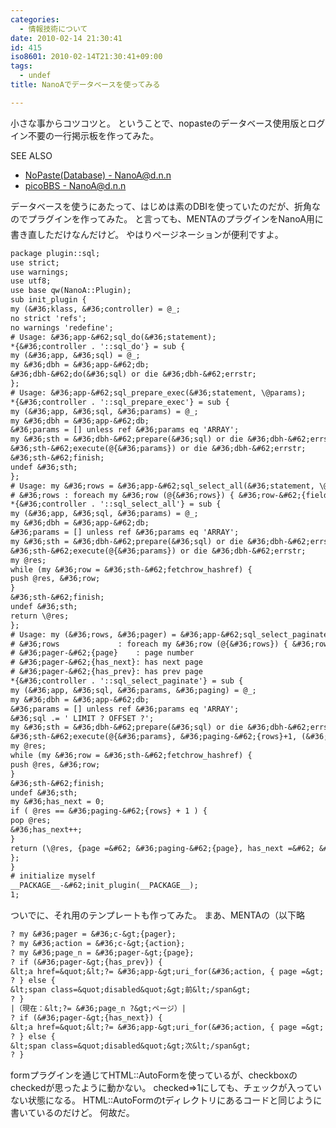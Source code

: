 ```yaml
---
categories:
  - 情報技術について
date: 2010-02-14 21:30:41
id: 415
iso8601: 2010-02-14T21:30:41+09:00
tags:
  - undef
title: NanoAでデータベースを使ってみる

---
```


小さな事からコツコツと。
ということで、nopasteのデータベース使用版とログイン不要の一行掲示板を作ってみた。
<div>
<p>SEE ALSO</p>
<ul>
<li><a href="http://www.nishimiyahara.net">NoPaste(Database) - NanoA@d.n.n</a></li>
<li><a href="http://www.nishimiyahara.net">picoBBS - NanoA@d.n.n</a></li>
</ul>
</div>


データベースを使うにあたって、はじめは素のDBIを使っていたのだが、折角なのでプラグインを作ってみた。
&#133;と言っても、MENTAのプラグインをNanoA用に書き直しただけなんだけど。
やはりページネーションが便利ですよ。
```default
package plugin::sql;
use strict;
use warnings;
use utf8;
use base qw(NanoA::Plugin);
sub init_plugin {
my (&#36;klass, &#36;controller) = @_;
no strict 'refs';
no warnings 'redefine';
# Usage: &#36;app-&#62;sql_do(&#36;statement);
*{&#36;controller . '::sql_do'} = sub {
my (&#36;app, &#36;sql) = @_;
my &#36;dbh = &#36;app-&#62;db;
&#36;dbh-&#62;do(&#36;sql) or die &#36;dbh-&#62;errstr;
};
# Usage: &#36;app-&#62;sql_prepare_exec(&#36;statement, \@params);
*{&#36;controller . '::sql_prepare_exec'} = sub {
my (&#36;app, &#36;sql, &#36;params) = @_;
my &#36;dbh = &#36;app-&#62;db;
&#36;params = [] unless ref &#36;params eq 'ARRAY';
my &#36;sth = &#36;dbh-&#62;prepare(&#36;sql) or die &#36;dbh-&#62;errstr;
&#36;sth-&#62;execute(@{&#36;params}) or die &#36;dbh-&#62;errstr;
&#36;sth-&#62;finish;
undef &#36;sth;
};
# Usage: my &#36;rows = &#36;app-&#62;sql_select_all(&#36;statement, \@params);
# &#36;rows : foreach my &#36;row (@{&#36;rows}) { &#36;row-&#62;{field} }
*{&#36;controller . '::sql_select_all'} = sub {
my (&#36;app, &#36;sql, &#36;params) = @_;
my &#36;dbh = &#36;app-&#62;db;
&#36;params = [] unless ref &#36;params eq 'ARRAY';
my &#36;sth = &#36;dbh-&#62;prepare(&#36;sql) or die &#36;dbh-&#62;errstr;
&#36;sth-&#62;execute(@{&#36;params}) or die &#36;dbh-&#62;errstr;
my @res;
while (my &#36;row = &#36;sth-&#62;fetchrow_hashref) {
push @res, &#36;row;
}
&#36;sth-&#62;finish;
undef &#36;sth;
return \@res;
};
# Usage: my (&#36;rows, &#36;pager) = &#36;app-&#62;sql_select_paginate(&#36;statement, \@params, { page =&#62; num_of_page, rows =&#62; num_of_rows });
# &#36;rows             : foreach my &#36;row (@{&#36;rows}) { &#36;row-&#62;{field} }
# &#36;pager-&#62;{page}    : page number
# &#36;pager-&#62;{has_next}: has next page
# &#36;pager-&#62;{has_prev}: has prev page
*{&#36;controller . '::sql_select_paginate'} = sub {
my (&#36;app, &#36;sql, &#36;params, &#36;paging) = @_;
my &#36;dbh = &#36;app-&#62;db;
&#36;params = [] unless ref &#36;params eq 'ARRAY';
&#36;sql .= ' LIMIT ? OFFSET ?';
my &#36;sth = &#36;dbh-&#62;prepare(&#36;sql) or die &#36;dbh-&#62;errstr;
&#36;sth-&#62;execute(@{&#36;params}, &#36;paging-&#62;{rows}+1, (&#36;paging-&#62;{page}-1)*&#36;paging-&#62;{rows}) or die &#36;dbh-&#62;errstr;
my @res;
while (my &#36;row = &#36;sth-&#62;fetchrow_hashref) {
push @res, &#36;row;
}
&#36;sth-&#62;finish;
undef &#36;sth;
my &#36;has_next = 0;
if ( @res == &#36;paging-&#62;{rows} + 1 ) {
pop @res;
&#36;has_next++;
}
return (\@res, {page =&#62; &#36;paging-&#62;{page}, has_next =&#62; &#36;has_next, has_prev =&#62; (&#36;paging-&#62;{page} != 1) ? 1 : 0});
};
}
# initialize myself
__PACKAGE__-&#62;init_plugin(__PACKAGE__);
1;
```
ついでに、それ用のテンプレートも作ってみた。
まあ、MENTAの（以下略
```default
? my &#36;pager = &#36;c-&gt;{pager};
? my &#36;action = &#36;c-&gt;{action};
? my &#36;page_n = &#36;pager-&gt;{page};
? if (&#36;pager-&gt;{has_prev}) {
&lt;a href=&quot;&lt;?= &#36;app-&gt;uri_for(&#36;action, { page =&gt; &#36;page_n - 1 }) ?&gt;&quot; rel=&quot;prev&quot;&gt;前&lt;/a&gt;
? } else {
&lt;span class=&quot;disabled&quot;&gt;前&lt;/span&gt;
? }
|（現在：&lt;?= &#36;page_n ?&gt;ページ）|
? if (&#36;pager-&gt;{has_next}) {
&lt;a href=&quot;&lt;?= &#36;app-&gt;uri_for(&#36;action, { page =&gt; &#36;page_n + 1 }) ?&gt;&quot; rel=&quot;next&quot;&gt;次&lt;/a&gt;
? } else {
&lt;span class=&quot;disabled&quot;&gt;次&lt;/span&gt;
? }
```
formプラグインを通じてHTML::AutoFormを使っているが、checkboxのcheckedが思ったように動かない。
checked=>1にしても、チェックが入っていない状態になる。
HTML::AutoFormのtディレクトリにあるコードと同じように書いているのだけど。
何故だ&#133;。
    	